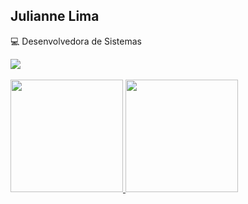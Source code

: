 ## Julianne Lima

:computer: Desenvolvedora de Sistemas <br/>


<div>
<a href="https://www.linkedin.com/in/juliannelicon" target="_blank"><img src="https://img.shields.io/badge/-linkedin-%230077B5?style=for-the-badge&logo=linkedin&logoColor=white" target="_blank"></a> 
</div>

<br/>

<div>
<a href="https://github.com/juliannelima">
<img height="180em" src="https://github-readme-stats.vercel.app/api/top-langs/?username=juliannelima&layout=compact&langs_count=7&theme=dracula"/>
<img height="180em" src="https://github-readme-stats.vercel.app/api?username=juliannelima&show_icons=true&theme=dracula&include_all_commits=true&count_private=true"/>
</div>

                                                                                                         

<!-- ![Snake animation](https://github.com/juliannelicon/juliannelicon/blob/output/github-contribution-grid-snake.svg) -->
